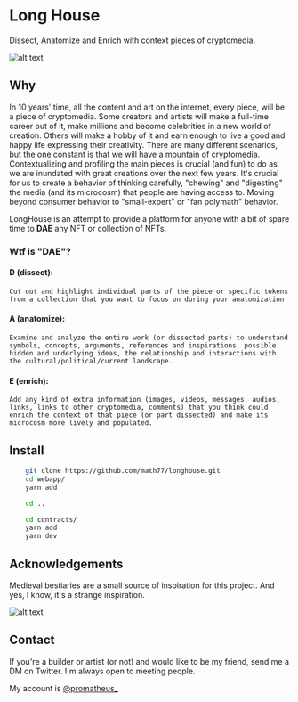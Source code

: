 # Long House

Dissect, Anatomize and Enrich with context pieces of cryptomedia.

![alt text](https://github.com/math77/longhouse/blob/main/ibis.png?raw=true)

## Why

In 10 years' time, all the content and art on the internet, every piece, will be a piece of cryptomedia. Some creators and artists will make a full-time career out of it, make millions and become celebrities in a new world of creation. Others will make a hobby of it and earn enough to live a good and happy life expressing their creativity. There are many different scenarios, but the one constant is that we will have a mountain of cryptomedia. Contextualizing and profiling the main pieces is crucial (and fun) to do as we are inundated with great creations over the next few years. It's crucial for us to create a behavior of thinking carefully, "chewing" and "digesting" the media (and its microcosm) that people are having access to. Moving beyond consumer behavior to "small-expert" or "fan polymath" behavior.

LongHouse is an attempt to provide a platform for anyone with a bit of spare time to **DAE** any NFT or collection of NFTs.

### Wtf is "DAE"?

#### D (dissect): 
	Cut out and highlight individual parts of the piece or specific tokens from a collection that you want to focus on during your anatomization
	
#### A (anatomize):
	Examine and analyze the entire work (or dissected parts) to understand symbols, concepts, arguments, references and inspirations, possible hidden and underlying ideas, the relationship and interactions with the cultural/political/current landscape. 
	
#### E (enrich): 
	Add any kind of extra information (images, videos, messages, audios, links, links to other cryptomedia, comments) that you think could enrich the context of that piece (or part dissected) and make its microcosm more lively and populated.


## Install

```bash
	git clone https://github.com/math77/longhouse.git
	cd webapp/
	yarn add

	cd ..

	cd contracts/
	yarn add
	yarn dev	
```

## Acknowledgements

Medieval bestiaries are a small source of inspiration for this project. And yes, I know, it's a strange inspiration.


![alt text](https://github.com/math77/longhouse/blob/main/inspiration.jpg?raw=true)


## Contact

If you're a builder or artist (or not) and would like to be my friend, send me a DM on Twitter. I'm always open to meeting people.

My account is [@promatheus_](https://twitter.com/promatheus_)

